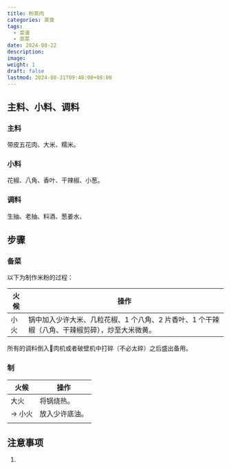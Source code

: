 ```yaml
---
title: 粉蒸肉
categories: 美食
tags:
  - 菜谱
  - 蒸菜
date: 2024-08-22
description: 
image: 
weight: 1
draft: false
lastmod: 2024-08-31T09:48:00+08:00
---
```

## 主料、小料、调料

### 主料

带皮五花肉、大米、糯米。

### 小料

花椒、八角、香叶、干辣椒、小葱。

### 调料

生抽、老抽、料酒、葱姜水、

## 步骤

### 备菜

以下为制作米粉的过程：

| 火候  | 操作                                                     |
| --- | ------------------------------------------------------ |
| 小火  | 锅中加入少许大米、几粒花椒、1 个八角、2 片香叶、1 个干辣椒（八角、干辣椒剪碎），炒至大米微黄。<br> |
所有的调料倒入𮉬肉机或者破壁机中打碎（不必太碎）之后盛出备用。


### 制

| 火候    | 操作      |
| ----- | ------- |
| 大火    | 将锅烧热。   |
| -> 小火 | 放入少许底油。 |
|       |         |

## 注意事项

1. 


